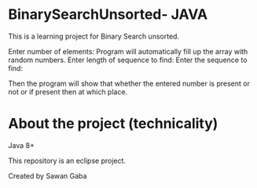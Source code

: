 # BinarySearchUnsorted- JAVA
 
This is a learning project for Binary Search unsorted.

Enter number of elements: 
Program will automatically fill up the array with random numbers.
Enter length of sequence to find:
Enter the sequence to find: 

Then the program will show that whether the entered number is present or not or if present then at which place.

# About the project (technicality)
Java 8+

This repository is an eclipse project.

Created by Sawan Gaba
